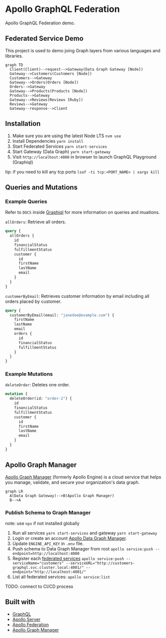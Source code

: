 # Apollo GraphQL Federation

Apollo GraphQL Federation demo.

## Federated Service Demo

This project is used to demo joing Graph layers from various languages and libraries.

```mermaid
graph TD
  Client(Client)--request-->Gateway(Data Graph Gateway [Node])
  Gateway-->Customers(Customers [Node])
  Customers-->Gateway
  Gateway-->Orders(Orders [Node])
  Orders-->Gateway
  Gateway-->Products(Products [Node])
  Products-->Gateway
  Gateway-->Reviews(Reviews [Ruby])
  Reviews-->Gateway
  Gateway--response-->Client
```

## Installation

1. Make sure you are using the latest Node LTS `nvm use`
2. Install Dependencies `yarn install`
3. Start Federated Services `yarn start-services`
4. Start Gateway (Data Graph) `yarn start-gateway`
5. Visit `http://localhost:4000` in browser to launch GraphQL Playground (Graphiql)

tip: if you need to kill any tcp ports `lsof -ti tcp:<PORT_NAME> | xargs kill`

## Queries and Mutations

### Example Queries

Refer to `DOCS` inside [Graphiql](http://localhost:4000) for more information on queries and muations.

`allOrders`: Retrieve all orders.

```graphql
query {
  allOrders {
    id
    financialStatus
    fulfillmentStatus
    customer {
      id
      firstName
      lastName
      email
    }
  }
}
```

`customerByEmail`: Retrieves customer information by email including all orders placed by customer.

```graphql
query {
  customerByEmail(email: "janedoe@example.com") {
    firstName
    lastName
    email
    orders {
      id
      financialStatus
      fulfillmentStatus
    }
  }
}
```

### Example Mutations

`deleteOrder`: Deletes one order.

```graphql
mutation {
  deleteOrder(id: "order-2") {
    id
    financialStatus
    fulfillmentStatus
    customer {
      id
      firstName
      lastName
      email
    }
  }
}
```

## Apollo Graph Manager

[Apollo Graph Manager](https://www.apollographql.com/docs/graph-manager/) (formerly Apollo Engine) is a cloud service that helps you manage, validate, and secure your organization's data graph.

```mermaid
graph LR
  A(Data Graph Gateway)-->B(Apollo Graph Manager)
  B-->A
```

### Publish Schema to Graph Manager

note: use `npx` if not installed globally

1. Run all services `yarn start-services` and gateway `yarn start-gateway`
2. Login or create an account [Apollo Data Graph Manager](https://engine.apollographql.com/login).
3. Update `ENGINE_API_KEY` in `.env` file.
4. Push schema to Data Graph Manager from root `apollo service:push --endpoint=http://localhost:4000`
5. Register each [federated services](https://www.apollographql.com/docs/graph-manager/federation/#registering-federated-services) `apollo service:push --serviceName="customers" --serviceURL="http://customers-graphql.svc.cluster.local:4001/" --endpoint="http://localhost:4001/"`
6. List all federated services: `apollo service:list`

TODO: connect to CI/CD process

## Built with

- [GraphQL](https://github.com/graphql)
- [Apollo Server](https://github.com/apollographql/apollo-server)
- [Apollo Federation](https://github.com/apollographql/apollo-server/tree/master/packages/apollo-federation)
- [Apollo Graph Manager](https://www.apollographql.com/docs/graph-manager/)
